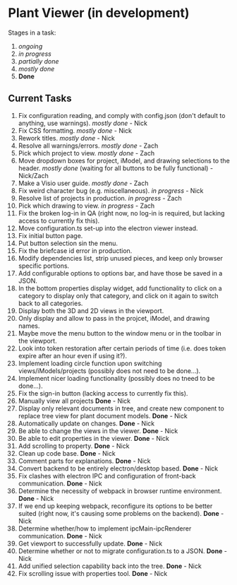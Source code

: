 # **Plant Viewer (in development)**

Stages in a task:

1. *ongoing*
2. *in progress*
3. *partially done*
4. *mostly done*
5. **Done**

## **Current Tasks**

1. Fix configuration reading, and comply with config.json (don't default to anything, use warnings). *mostly done* - Nick
2. Fix CSS formatting. *mostly done* - Nick
3. Rework titles. *mostly done* - Nick
4. Resolve all warnings/errors. *mostly done* - Zach
5. Pick which project to view. *mostly done* - Zach
6. Move dropdown boxes for project, iModel, and drawing selections to the header. *mostly done* (waiting for all buttons to be fully functional) - Nick/Zach
7. Make a Visio user guide. *mostly done* - Zach
8. Fix weird character bug (e.g. miscellaneous). *in progress* - Nick
9. Resolve list of projects in production. *in progress* - Zach
10. Pick which drawing to view. *in progress* - Zach
11. Fix the broken log-in in QA (right now, no log-in is required, but lacking access to currently fix this).
12. Move configuration.ts set-up into the electron viewer instead.
13. Fix initial button page.
14. Put button selection sin the menu.
15. Fix the briefcase id error in production.
16. Modify dependencies list, strip unused pieces, and keep only browser specific portions.
17. Add configurable options to options bar, and have those be saved in a JSON.
18. In the bottom properties display widget, add functionality to click on a category to display only that category, and click on it again to switch back to all categories.
19. Display both the 3D and 2D views in the viewport.
20. Only display and allow to pass in the projcet, iModel, and drawing names.
21. Maybe move the menu button to the window menu or in the toolbar in the viewport.
22. Look into token restoration after certain periods of time (i.e. does token expire after an hour even if using it?).
23. Implement loading circle function upon switching views/iModels/projects (possibly does not need to be done...).
24. Implement nicer loading functionality (possibly does no tneed to be done...).
25. Fix the sign-in button (lacking access to currently fix this).
26. Manually view all projects **Done** - Nick
27. Display only relevant documents in tree, and create new component to replace tree view for plant document models. **Done** - Nick
28. Automatically update on changes. **Done** - Nick
29. Be able to change the views in the viewer. **Done** - Nick
30. Be able to edit properties in the viewer. **Done** - Nick
31. Add scrolling to property. **Done** - Nick
32. Clean up code base. **Done** - Nick
33. Comment parts for explanations. **Done** - Nick
34. Convert backend to be entirely electron/desktop based. **Done** - Nick
35. Fix clashes with electron IPC and configuration of front-back communication. **Done** - Nick
36. Determine the necessity of webpack in browser runtime environment. **Done** - Nick
37. If we end up keeping webpack, reconfigure its options to be better suited (right now, it's causing some problems on the backend). **Done** - Nick
38. Determine whether/how to implement ipcMain-ipcRenderer communication. **Done** - Nick
39. Get viewport to successfully update. **Done** - Nick
40. Determine whether or not to migrate configuration.ts to a JSON. **Done** - Nick
41. Add unified selection capability back into the tree. **Done** - Nick
42. Fix scrolling issue with properties tool. **Done** - Nick
